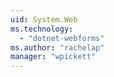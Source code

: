 ```yaml
---
uid: System.Web
ms.technology: 
  - "dotnet-webforms"
ms.author: "rachelap"
manager: "wpickett"
---
```

